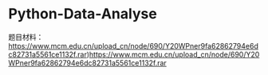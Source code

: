 # Python-Data-Analyse
题目材料：https://www.mcm.edu.cn/upload_cn/node/690/Y20WPner9fa62862794e6dc82731a5561ce1132f.rar)https://www.mcm.edu.cn/upload_cn/node/690/Y20WPner9fa62862794e6dc82731a5561ce1132f.rar
